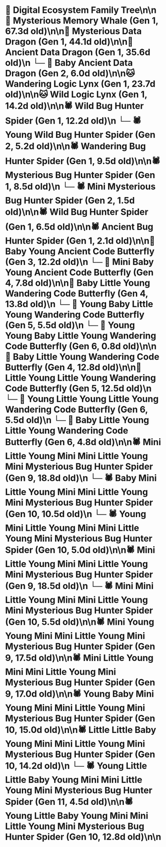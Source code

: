 # 🌳 Digital Ecosystem Family Tree\n\n🐋 Mysterious Memory Whale (Gen 1, 67.3d old)\n\n🐉 Mysterious Data Dragon (Gen 1, 44.1d old)\n\n🐉 Ancient Data Dragon (Gen 1, 35.6d old)\n  └─ 🐉 Baby Ancient Data Dragon (Gen 2, 6.0d old)\n\n🐱 Wandering Logic Lynx (Gen 1, 23.7d old)\n\n🐱 Wild Logic Lynx (Gen 1, 14.2d old)\n\n🕷️ Wild Bug Hunter Spider (Gen 1, 12.2d old)\n  └─ 🕷️ Young Wild Bug Hunter Spider (Gen 2, 5.2d old)\n\n🕷️ Wandering Bug Hunter Spider (Gen 1, 9.5d old)\n\n🕷️ Mysterious Bug Hunter Spider (Gen 1, 8.5d old)\n  └─ 🕷️ Mini Mysterious Bug Hunter Spider (Gen 2, 1.5d old)\n\n🕷️ Wild Bug Hunter Spider (Gen 1, 6.5d old)\n\n🕷️ Ancient Bug Hunter Spider (Gen 1, 2.1d old)\n\n🦋 Baby Young Ancient Code Butterfly (Gen 3, 12.2d old)\n  └─ 🦋 Mini Baby Young Ancient Code Butterfly (Gen 4, 7.8d old)\n\n🦋 Baby Little Young Wandering Code Butterfly (Gen 4, 13.8d old)\n  └─ 🦋 Young Baby Little Young Wandering Code Butterfly (Gen 5, 5.5d old)\n    └─ 🦋 Young Young Baby Little Young Wandering Code Butterfly (Gen 6, 0.8d old)\n\n🦋 Baby Little Young Wandering Code Butterfly (Gen 4, 12.8d old)\n\n🦋 Little Young Little Young Wandering Code Butterfly (Gen 5, 12.5d old)\n  └─ 🦋 Young Little Young Little Young Wandering Code Butterfly (Gen 6, 5.5d old)\n  └─ 🦋 Baby Little Young Little Young Wandering Code Butterfly (Gen 6, 4.8d old)\n\n🕷️ Mini Little Young Mini Mini Little Young Mini Mysterious Bug Hunter Spider (Gen 9, 18.8d old)\n  └─ 🕷️ Baby Mini Little Young Mini Mini Little Young Mini Mysterious Bug Hunter Spider (Gen 10, 10.5d old)\n  └─ 🕷️ Young Mini Little Young Mini Mini Little Young Mini Mysterious Bug Hunter Spider (Gen 10, 5.0d old)\n\n🕷️ Mini Little Young Mini Mini Little Young Mini Mysterious Bug Hunter Spider (Gen 9, 18.5d old)\n  └─ 🕷️ Mini Mini Little Young Mini Mini Little Young Mini Mysterious Bug Hunter Spider (Gen 10, 5.5d old)\n\n🕷️ Mini Young Young Mini Mini Little Young Mini Mysterious Bug Hunter Spider (Gen 9, 17.5d old)\n\n🕷️ Mini Little Young Mini Mini Little Young Mini Mysterious Bug Hunter Spider (Gen 9, 17.0d old)\n\n🕷️ Young Baby Mini Young Mini Mini Little Young Mini Mysterious Bug Hunter Spider (Gen 10, 15.0d old)\n\n🕷️ Little Little Baby Young Mini Mini Little Young Mini Mysterious Bug Hunter Spider (Gen 10, 14.2d old)\n  └─ 🕷️ Young Little Little Baby Young Mini Mini Little Young Mini Mysterious Bug Hunter Spider (Gen 11, 4.5d old)\n\n🕷️ Young Little Baby Young Mini Mini Little Young Mini Mysterious Bug Hunter Spider (Gen 10, 12.8d old)\n\n